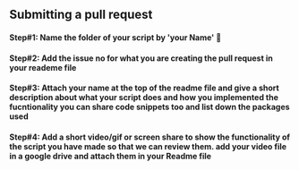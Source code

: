 ## Submitting a pull request
#### Step#1: Name the folder of your script by 'your Name' 🌟

#### Step#2: Add the issue no for what you are creating the pull request in your reademe file 

#### Step#3: Attach your name at the top of the readme file and give a short description  about what your script does and how you implemented the fucntionality you can share code snippets too and list down the packages used  

#### Step#4: Add a short video/gif or screen share to show the functionality of the script you have made so that we can review them. add your video file in a google drive and attach them in your Readme file

